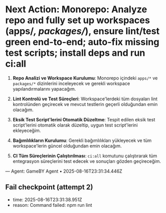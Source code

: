# Next Action: Monorepo: Analyze repo and fully set up workspaces (apps/*, packages/*), ensure lint/test green end-to-end; auto-fix missing test scripts; install deps and run ci:all

1. **Repo Analizi ve Workspace Kurulumu**: Monorepo içindeki `apps/*` ve `packages/*` dizinlerini inceleyecek ve gerekli workspace yapılandırmalarını yapacağım.

2. **Lint Kontrolü ve Test Süreçleri**: Workspace'lerdeki tüm dosyaları lint kontrolünden geçirecek ve mevcut testlerin geçerli olduğundan emin olacağım.

3. **Eksik Test Script'lerini Otomatik Düzeltme**: Tespit edilen eksik test script'lerini otomatik olarak düzeltip, uygun test script'lerini ekleyeceğim.

4. **Bağımlılıkların Kurulumu**: Gerekli bağımlılıkları yükleyecek ve tüm workspace'lerin güncel olduğundan emin olacağım.

5. **CI Tüm Süreçlerinin Çalıştırılması**: `ci:all` komutunu çalıştırarak tüm entegrasyon süreçlerini test edecek ve sonuçları gözden geçireceğim.

— Agent: GameBY Agent • 2025-08-16T23:31:34.446Z


## Fail checkpoint (attempt 2)
- time: 2025-08-16T23:31:38.951Z
- reason: Command failed: npm run lint
